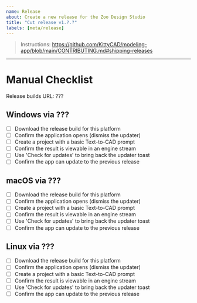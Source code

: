 ```yaml
---
name: Release
about: Create a new release for the Zoo Design Studio
title: "Cut release v1.?.?"
labels: [meta/release]
---
```


> Instructions: https://github.com/KittyCAD/modeling-app/blob/main/CONTRIBUTING.md#shipping-releases

---

# Manual Checklist

Release builds URL: ???

## Windows via ???

* [ ] Download the release build for this platform
* [ ] Confirm the application opens (dismiss the updater)
* [ ] Create a project with a basic Text-to-CAD prompt
* [ ] Confirm the result is viewable in an engine stream
* [ ] Use 'Check for updates' to bring back the updater toast
* [ ] Confirm the app can update to the previous release

## macOS via ???

* [ ] Download the release build for this platform
* [ ] Confirm the application opens (dismiss the updater)
* [ ] Create a project with a basic Text-to-CAD prompt
* [ ] Confirm the result is viewable in an engine stream
* [ ] Use 'Check for updates' to bring back the updater toast
* [ ] Confirm the app can update to the previous release

## Linux via ???

* [ ] Download the release build for this platform
* [ ] Confirm the application opens (dismiss the updater)
* [ ] Create a project with a basic Text-to-CAD prompt
* [ ] Confirm the result is viewable in an engine stream
* [ ] Use 'Check for updates' to bring back the updater toast
* [ ] Confirm the app can update to the previous release

